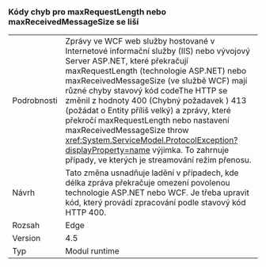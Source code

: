 ### <a name="error-codes-for-maxrequestlength-or-maxreceivedmessagesize-are-different"></a>Kódy chyb pro maxRequestLength nebo maxReceivedMessageSize se liší

|   |   |
|---|---|
|Podrobnosti|Zprávy ve WCF web služby hostované v Internetové informační služby (IIS) nebo vývojový Server ASP.NET, které překračují maxRequestLength (technologie ASP.NET) nebo maxReceivedMessageSize (ve službě WCF) mají různé chyby stavový kód codeThe HTTP se změnil z hodnoty 400 (Chybný požadavek ) 413 (požádat o Entity příliš velký) a zprávy, které překročí maxRequestLength nebo nastavení maxReceivedMessageSize throw <xref:System.ServiceModel.ProtocolException?displayProperty=name> výjimka. To zahrnuje případy, ve kterých je streamování režim přenosu.|
|Návrh|Tato změna usnadňuje ladění v případech, kde délka zpráva překračuje omezení povolenou technologie ASP.NET nebo WCF. Je třeba upravit kód, který provádí zpracování podle stavový kód HTTP 400.|
|Rozsah|Edge|
|Version|4.5|
|Typ|Modul runtime|

